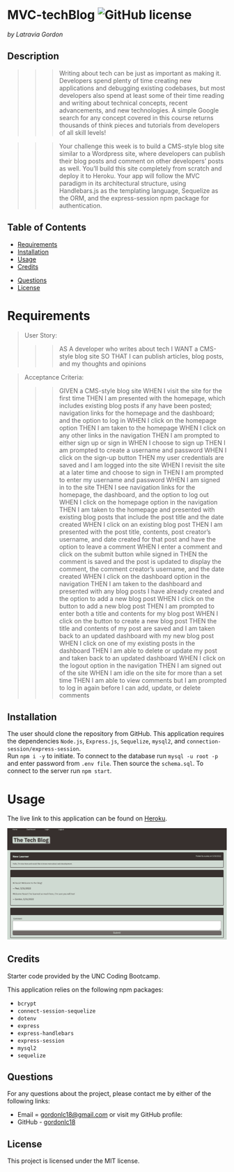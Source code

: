 # MVC-techBlog ![GitHub license](https://img.shields.io/badge/license-MIT-blue.svg)

_by Latravia Gordon_</br>

## Description

> > > Writing about tech can be just as important as making it. Developers spend plenty of time creating new applications and debugging existing codebases, but most developers also spend at least some of their time reading and writing about technical concepts, recent advancements, and new technologies. A simple Google search for any concept covered in this course returns thousands of think pieces and tutorials from developers of all skill levels!

> > > Your challenge this week is to build a CMS-style blog site similar to a Wordpress site, where developers can publish their blog posts and comment on other developers’ posts as well. You’ll build this site completely from scratch and deploy it to Heroku. Your app will follow the MVC paradigm in its architectural structure, using Handlebars.js as the templating language, Sequelize as the ORM, and the express-session npm package for authentication.

## Table of Contents

- [Requirements](#requirements)
- [Installation](#installation)
- [Usage](#usage)
  <!-- - [Walkthrough](#walkthrough) -->
  <!-- - [Screenshot](#screenshot) -->
- [Credits](#credits)
<!-- - [Tests](#tests) -->
- [Questions](#questions)
- [License](#license)

# Requirements

<!-- ![User Story and Acceptance Criteria]() -->

> User Story: </br>
>
> > > AS A developer who writes about tech
> > > I WANT a CMS-style blog site
> > > SO THAT I can publish articles, blog posts, and my thoughts and opinions

> Acceptance Criteria: </br>
>
> > > GIVEN a CMS-style blog site
> > > WHEN I visit the site for the first time
> > > THEN I am presented with the homepage, which includes existing blog posts if any have been posted; navigation links for the homepage and the dashboard; and the option to log in
> > > WHEN I click on the homepage option
> > > THEN I am taken to the homepage
> > > WHEN I click on any other links in the navigation
> > > THEN I am prompted to either sign up or sign in
> > > WHEN I choose to sign up
> > > THEN I am prompted to create a username and password
> > > WHEN I click on the sign-up button
> > > THEN my user credentials are saved and I am logged into the site
> > > WHEN I revisit the site at a later time and choose to sign in
> > > THEN I am prompted to enter my username and password
> > > WHEN I am signed in to the site
> > > THEN I see navigation links for the homepage, the dashboard, and the option to log out
> > > WHEN I click on the homepage option in the navigation
> > > THEN I am taken to the homepage and presented with existing blog posts that include the post title and the date created
> > > WHEN I click on an existing blog post
> > > THEN I am presented with the post title, contents, post creator’s username, and date created for that post and have the option to leave a comment
> > > WHEN I enter a comment and click on the submit button while signed in
> > > THEN the comment is saved and the post is updated to display the comment, the comment creator’s username, and the date created
> > > WHEN I click on the dashboard option in the navigation
> > > THEN I am taken to the dashboard and presented with any blog posts I have already created and the option to add a new blog post
> > > WHEN I click on the button to add a new blog post
> > > THEN I am prompted to enter both a title and contents for my blog post
> > > WHEN I click on the button to create a new blog post
> > > THEN the title and contents of my post are saved and I am taken back to an updated dashboard with my new blog post
> > > WHEN I click on one of my existing posts in the dashboard
> > > THEN I am able to delete or update my post and taken back to an updated dashboard
> > > WHEN I click on the logout option in the navigation
> > > THEN I am signed out of the site
> > > WHEN I am idle on the site for more than a set time
> > > THEN I am able to view comments but I am prompted to log in again before I can add, update, or delete comments

## Installation

The user should clone the repository from GitHub. This application requires the dependencies
`Node.js`, `Express.js`, `Sequelize`, `mysql2`, and `connection-session/express-session`. </br>
Run `npm i -y` to initiate. To connect to the database run `mysql -u root -p` and enter password from `.env file`. Then source the `schema.sql`. To connect to the server run `npm start`.

# Usage

The live link to this application can be found on [Heroku](https://git.heroku.com/arcane-harbor-76788.git).

![MVC Tech Blog](./assets/images/techBlog.jpeg)

## Credits

Starter code provided by the UNC Coding Bootcamp.

This application relies on the following npm packages:

- `bcrypt`
- `connect-session-sequelize`
- `dotenv`
- `express`
- `express-handlebars`
- `express-session`
- `mysql2`
- `sequelize`
<!-- # Walkthrough -->

<!-- Walkthrough video can be found via [Add Youtube Link here](). -->

<!-- # Screenshot -->

<!-- ![CreateProduct](./assets/images/createProd.jpeg) -->

<!-- ![DeleteCategory](/Develop/./assets/images/deleteCat.jpeg)
![UpdateCategory](/Develop/./assets/images/updateCat.jpeg)
![UpdateTag](/Develop/./assets/images/updateTag.jpeg) -->

<!-- ## Tests -->

<!-- - There are no test for this application. -->

## Questions

For any questions about the project, please contact me by either of the following links:

- Email = gordonlc18@gmail.com
  or visit my GitHub profile:
- GitHub - [gordonlc18](https://github.com/gordonlc18)

## License

This project is licensed under the MIT license.
